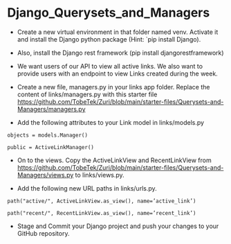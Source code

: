 # Django_Querysets_and_Managers

* Create a new virtual environment in that folder named venv.  Activate it and install the Django python package (Hint: `pip install Django).

* Also, install the Django rest framework (pip install djangorestframework)

* We want users of our API to view all active links. We also want to provide users with an endpoint to view Links created during the week.

* Create a new file, managers.py in your links app folder. Replace the content of links/managers.py with this starter file https://github.com/TobeTek/Zuri/blob/main/starter-files/Querysets-and-Managers/managers.py  

 

* Add the following attributes to your Link model in links/models.py

```
objects = models.Manager()

public = ActiveLinkManager()
```

* On to the views. Copy the ActiveLinkView and RecentLinkView from  https://github.com/TobeTek/Zuri/blob/main/starter-files/Querysets-and-Managers/views.py to links/views.py.

* Add the following new URL paths in links/urls.py.

```
path("active/", ActiveLinkView.as_view(), name=’active_link’)

path("recent/", RecentLinkView.as_view(), name=’recent_link’)
```

* Stage and Commit your Django project and push your changes to your GitHub repository.
